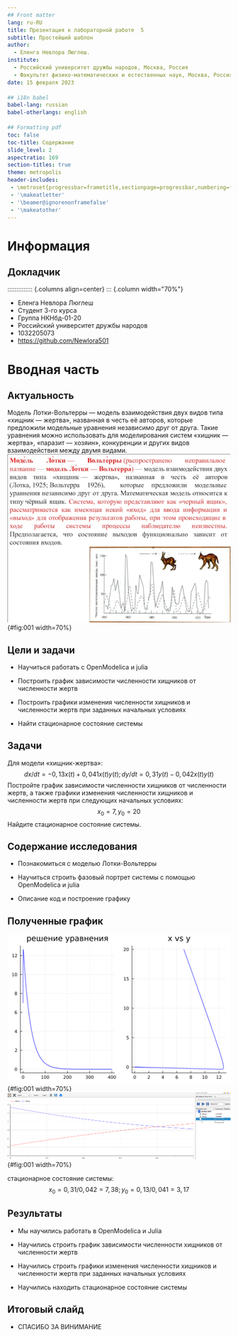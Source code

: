 ```yaml
---
## Front matter
lang: ru-RU
title: Презентация к лабораторной работе  5
subtitle: Простейший шаблон
author:
  - Еленга Невлора Люглеш.
institute:
  - Российский университет дружбы народов, Москва, Россия
  - Факультет физико-математических и естественных наук, Москва, Россия
date: 15 февраля 2023

## i18n babel
babel-lang: russian
babel-otherlangs: english

## Formatting pdf
toc: false
toc-title: Содержание
slide_level: 2
aspectratio: 169
section-titles: true
theme: metropolis
header-includes:
 - \metroset{progressbar=frametitle,sectionpage=progressbar,numbering=fraction}
 - '\makeatletter'
 - '\beamer@ignorenonframefalse'
 - '\makeatother'
---
```


# Информация

## Докладчик

:::::::::::::: {.columns align=center}
::: {.column width="70%"}

  * Еленга Невлора Люглеш
  * Студент 3-го курса
  * Группа НКНбд-01-20
  * Российский университет дружбы народов
  * 1032205073
  * <https://github.com/Newlora501>


# Вводная часть

## Актуальность

Модель Лотки-Вольтерры — модель взаимодействия двух видов типа «хищник — жертва», названная в честь её авторов, которые предложили модельные уравнения независимо друг от друга. Такие уравнения можно использовать для моделирования систем «хищник — жертва», «паразит — хозяин», конкуренции и других видов взаимодействия между двумя видами.
![рис1](image/lab5mode4.png){#fig:001 width=70%}

## Цели и задачи

- Научиться работать с OpenModelica и julia

- Построить график зависимости численности хищников от численности жертв

- Построить графики изменения численности хищников и численности жертв при заданных начальных условиях

- Найти стационарное состояние системы

## Задачи

Для модели «хищник-жертва»:
  $$ dx/dt=-0,13x(t)+0,041x(t)y(t);dy/dt=0,31y(t)-0,042x(t)y(t) $$
Постройте график зависимости численности хищников от численности жертв,
а также графики изменения численности хищников и численности жертв при следующих начальных условиях:
  $$ x_0=7,y_0=20 $$ 
Найдите стационарное
состояние системы.


## Содержание исследования

- Познакомиться с моделью Лотки-Вольтерры

- Научиться строить фазовый портрет системы с помощью OpenModelica и julia

- Описание код и построение графику


## Полученные график
![рис2](image/lab5-3.png){#fig:001 width=70%}
![рис3](image/lab5modeli2.png){#fig:001 width=70%}

стационарное состояние системы: $$ x_0=0,31/0,042=7,38;  y_0=0,13/0,041=3,17 $$

## Результаты

- Мы научились работать в OpenModelica и Julia

- Научились строить график зависимости численности хищников от численности жертв

- Научились строить графики изменения численности хищников и численности жертв при заданных начальных условиях

- Научились находить стационарное состояние системы


## Итоговый слайд

- СПАСИБО ЗА ВИНИМАНИЕ

